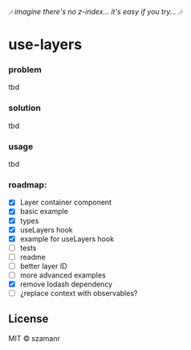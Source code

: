 _🎶 imagine there's no z-index... it's easy if you try... 🎶_
# use-layers

### problem

tbd

### solution

tbd

### usage

tbd

### roadmap:
- [x] Layer container component
- [x] basic example
- [x] types
- [x] useLayers hook
- [x] example for useLayers hook
- [ ] tests
- [ ] readme
- [ ] better layer ID
- [ ] more advanced examples
- [x] remove lodash dependency
- [ ] ¿replace context with observables?

## License

MIT © szamanr
